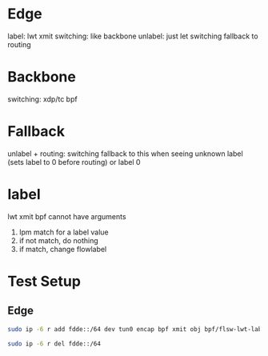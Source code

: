 # Edge

label: lwt xmit
switching: like backbone
unlabel: just let switching fallback to routing

# Backbone

switching: xdp/tc bpf

# Fallback

unlabel + routing: switching fallback to this when seeing unknown label (sets label to 0 before routing) or label 0

# label

lwt xmit bpf cannot have arguments

1. lpm match for a label value
2. if not match, do nothing
3. if match, change flowlabel


# Test Setup
## Edge

```bash
sudo ip -6 r add fdde::/64 dev tun0 encap bpf xmit obj bpf/flsw-lwt-label.o section label

sudo ip -6 r del fdde::/64
```

